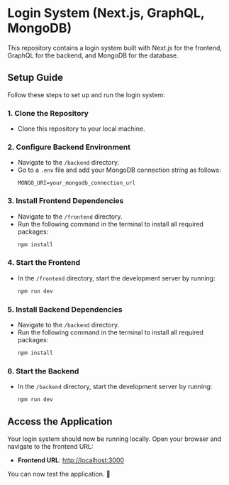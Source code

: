 # Login System (Next.js, GraphQL, MongoDB)

This repository contains a login system built with Next.js for the frontend, GraphQL for the backend, and MongoDB for the database.

## Setup Guide

Follow these steps to set up and run the login system:

### 1. Clone the Repository
- Clone this repository to your local machine.

### 2. Configure Backend Environment
- Navigate to the `/backend` directory.
- Go to a `.env` file and add your MongoDB connection string as follows:
  ```env
  MONGO_URI=your_mongodb_connection_url
  ```

### 3. Install Frontend Dependencies
- Navigate to the `/frontend` directory.
- Run the following command in the terminal to install all required packages:
  ```bash
  npm install
  ```

### 4. Start the Frontend
- In the `/frontend` directory, start the development server by running:
  ```bash
  npm run dev
  ```

### 5. Install Backend Dependencies
- Navigate to the `/backend` directory.
- Run the following command in the terminal to install all required packages:
  ```bash
  npm install
  ```

### 6. Start the Backend
- In the `/backend` directory, start the development server by running:
  ```bash
  npm run dev
  ```

## Access the Application

Your login system should now be running locally. Open your browser and navigate to the frontend URL:

- **Frontend URL**: [http://localhost:3000](http://localhost:3000)

You can now test the application. 🚀

